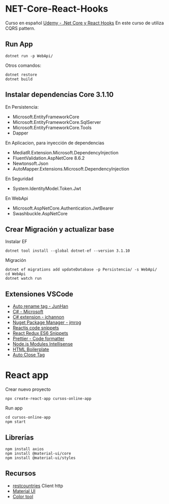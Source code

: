 # NET-Core-React-Hooks
Curso en español [Udemy - .Net Core y React Hooks](https://www.udemy.com/course/aspnet-core-react-hooks/)
En este curso de utiliza CQRS pattern.

## Run App
```
dotnet run -p WebApi/
```
Otros comandos:
```
dotnet restore
dotnet build
```

## Instalar dependencias Core 3.1.10
En Persistencia:
- Microsoft.EntityFrameworkCore
- Microsoft.EntityFrameworkCore.SqlServer
- Microsoft.EntityFrameworkCore.Tools
- Dapper

En Aplicacion, para inyección de dependencias
- MediatR.Extension.Microsoft.DependencyInjection
- FluentValidation.AspNetCore 8.6.2
- Newtonsoft.Json
- AutoMapper.Extensions.Microsoft.DependencyInjection

En Seguridad
- System.IdentityModel.Token.Jwt

En WebApi
- Microsoft.AspNetCore.Authentication.JwtBearer
- Swashbuckle.AspNetCore

## Crear Migración y actualizar base
Instalar EF

```
dotnet tool install --global dotnet-ef --version 3.1.10
```

Migración

```
dotnet ef migrations add updateDatabase -p Persistencia/ -s WebApi/
cd WebApi
dotnet watch run
```

## Extensiones VSCode
- [Auto rename tag - JunHan](https://marketplace.visualstudio.com/items?itemName=formulahendry.auto-rename-tag)
- [C# - Microsoft](https://marketplace.visualstudio.com/items?itemName=ms-dotnettools.csharp)
- [C# extension - jchannon](https://marketplace.visualstudio.com/items?itemName=jchannon.csharpextensions)
- [Nuget Package Manager - jmrog](https://marketplace.visualstudio.com/items?itemName=jmrog.vscode-nuget-package-manager)
- [Reactjs code snippets](https://marketplace.visualstudio.com/items?itemName=xabikos.ReactSnippets)
- [React Redux ES6 Snippets](https://marketplace.visualstudio.com/items?itemName=timothymclane.react-redux-es6-snippets)
- [Prettier - Code formatter](https://marketplace.visualstudio.com/items?itemName=esbenp.prettier-vscode)
- [Node.js Modules Intellisense](https://marketplace.visualstudio.com/items?itemName=leizongmin.node-module-intellisense)
- [HTML Boilerplate](https://marketplace.visualstudio.com/items?itemName=sidthesloth.html5-boilerplate)
- [Auto Close Tag](https://marketplace.visualstudio.com/items?itemName=formulahendry.auto-close-tag)


# React app
Crear nuevo proyecto
```
npx create-react-app cursos-online-app 
```
Run app
```
cd cursos-online-app
npm start
```

## Librerías
```
npm install axios
npm install @material-ui/core
npm install @material-ui/styles
```

## Recursos
- [restcountries](https://restcountries.eu/rest/v2/all) Client http
- [Material UI](https://material-ui.com/es/)
- [Color tool](https://material.io/resources/color)